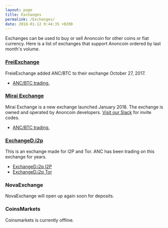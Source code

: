 ```yaml
---
layout: page
title: Exchanges
permalink: /Exchanges/
date: 2018-01-12 9:44:35 +0200
---
```


Exchanges can be used to buy or sell Anoncoin for other coins or fiat currency. Here is a list of exchanges that support Anoncoin ordered by last month's volume.

### [FreiExchange](https://freiexchange.com)

FreieExchange added ANC/BTC to their exchange October 27, 2017.
- [ANC/BTC trading.](https://freiexchange.com/market/ANC/BTC)

### [Mirai Exchange](https://miraiex.com)

Mirai Exchange is a new exchange launched January 2018. The exchange is owned and operated by Anoncoin developers. [Visit our Slack](https://join.slack.com/t/anoncoin/shared_invite/enQtMjcxMzUxMjk5ODYwLTU0OTJhNmIxNzYyY2JiMzUxOGZhMjYzNmQ3YmViNWM1OWIxZGNlMGY0Zjg1NzdhMDAyZmRiYTFhNTM1OWZiYTU) for invite codes.
- [ANC/BTC trading.](https://miraiex.com/client/#trade/ANCBTC)

### [ExchangeD.i2p](http://exchanged.i2p/)

This is an exchange made for I2P and Tor. ANC has been trading on this exchange for years.

- [ExchangeD.i2p I2P](http://exchanged.i2p/en/home)
- [ExchangeD.i2p Tor](http://exchangem6mcinyo.onion/en/home)

### NovaExchange

NovaExchange will open up again soon for deposits.

### CoinsMarkets

Coinsmarkets is currently offline.